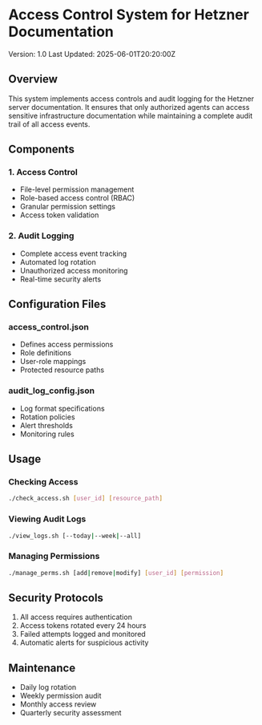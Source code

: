 # Access Control System for Hetzner Documentation
Version: 1.0
Last Updated: 2025-06-01T20:20:00Z

## Overview
This system implements access controls and audit logging for the Hetzner server documentation. It ensures that only authorized agents can access sensitive infrastructure documentation while maintaining a complete audit trail of all access events.

## Components

### 1. Access Control
- File-level permission management
- Role-based access control (RBAC)
- Granular permission settings
- Access token validation

### 2. Audit Logging
- Complete access event tracking
- Automated log rotation
- Unauthorized access monitoring
- Real-time security alerts

## Configuration Files

### access_control.json
- Defines access permissions
- Role definitions
- User-role mappings
- Protected resource paths

### audit_log_config.json
- Log format specifications
- Rotation policies
- Alert thresholds
- Monitoring rules

## Usage

### Checking Access
```bash
./check_access.sh [user_id] [resource_path]
```

### Viewing Audit Logs
```bash
./view_logs.sh [--today|--week|--all]
```

### Managing Permissions
```bash
./manage_perms.sh [add|remove|modify] [user_id] [permission]
```

## Security Protocols
1. All access requires authentication
2. Access tokens rotated every 24 hours
3. Failed attempts logged and monitored
4. Automatic alerts for suspicious activity

## Maintenance
- Daily log rotation
- Weekly permission audit
- Monthly access review
- Quarterly security assessment

